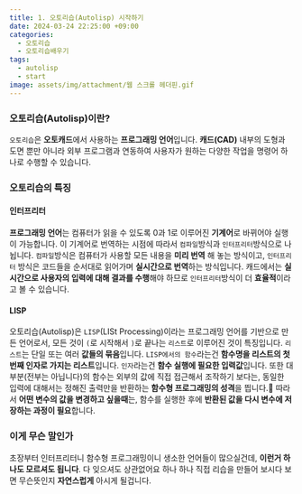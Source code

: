 ```yaml
---
title: 1. 오토리습(Autolisp) 시작하기
date: 2024-03-24 22:25:00 +09:00
categories:
  - 오토리습
  - 오토리습배우기
tags:
  - autolisp
  - start
image: assets/img/attachment/웹 스크롤 헤더핀.gif
---
```


### 오토리습(Autolisp)이란?
`오토리습`은 **오토캐드**에서 사용하는 **프로그래밍 언어**입니다. **캐드(CAD)** 내부의 도형과 도면 뿐만 아니라 외부 프로그램과 연동하여 사용자가 원하는 다양한 작업을 명령어 하나로 수행할 수 있습니다.


### 오토리습의 특징

#### 인터프리터
**프로그래밍 언어**는 컴퓨터가 읽을 수 있도록 0과 1로 이루어진 **기계어**로 바뀌어야 실행이 가능합니다. 이 기계어로 번역하는 시점에 따라서 `컴파일`방식과 `인터프리터`방식으로 나뉩니다.
`컴파일`방식은 컴퓨터가 사용할 모든 내용을 **미리 번역** 해 놓는 방식이고, `인터프리터` 방식은 코드들을 순서대로 읽어가며 **실시간으로 번역**하는 방식입니다.
캐드에서는 **실시간으로 사용자의 입력에 대해 결과를 수행**해야 하므로 `인터프리터`방식이 더 **효율적**이라고 볼 수 있습니다.
#### LISP
오토리습(Autolisp)은 `LISP`(LISt Processing)이라는 프로그래밍 언어를 기반으로 만든 언어로서, 모든 것이 `(`로 시작해서 `)`로 끝나는 `리스트`로 이루어진 것이 특징입니다. `리스트`는 단일 또는 여러 **값들의 묶음**입니다. `LISP에서의 함수`라는건 **함수명을 리스트의 첫 번째 인자로 가지는 리스트**입니다. `인자`라는건 **함수 실행에 필요한 입력값**입니다. 또한 대부분(전부는 아닙니다)의 함수는 외부의 값에 직접 접근해서 조작하기 보다는, 동일한 입력에 대해서는 정해진 출력만을 반환하는 **함수형 프로그래밍의 성격**을 띕니다.
따라서 **어떤 변수의 값을 변경하고 싶을때**는, 함수를 실행한 후에 **반환된 값을 다시 변수에 저장하는 과정이 필요**합니다.


### 이게 무슨 말인가
초장부터 인터프리터니 함수형 프로그래밍이니 생소한 언어들이 많으실건데, **이런거 하나도 모르셔도 됩니다**. 다 잊으셔도 상관없어요
하나 하나 직접 리습을 만들어 보시다 보면 무슨뜻인지 **자연스럽게** 아시게 될겁니다.
